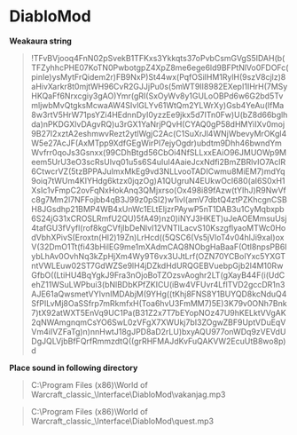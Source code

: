 # DiabloMod

**Weakaura string**
>!TFvBVjooq4FnN02pSvekB1TFKxs3Ykkqts37oPvbCsmGVgS5IDAH(b(TFZyhhcPHE07KoTN0PwbotgpZ4XpZ8me6ege6ld9BFPtNlVo0FDOFc(pinIe)ysMytFrQidem2r)FB9NxP)St44wx(PqfOSilHM1RylH(9szV8cjlz)8aHivXarkr8t0mjtWH96CvR2GJJjPu0s(5mWT9II8982EXepI1IHrH(7MSyHKQaFf6Nrxcgiy3gAO)Ymr(gRI(SxOyWv8y1GULoOBPd6w6G2bd5TvmljwbMvQtgksMcwaAW4SIvlGLYv61WtQm2YLWrXy)Gsb4YeAu(IfMa8w3rtV5HrW71psYZi4HEdnnDyI0yzzEe9jkx5d7ITn0Fw)U(bZ8d66bglhda)nPKDGXlvDAgvRQ)u3rGX1YaNrjPQvH(CYAQ0gP58dHMYiIXv0moj9B27I2xztA2eshmwvRezt2ytlWgjC2Ac(C1SuXrJl4WNjWbevyMrOKgl4W5e27AcJF(AxMTpp9XdfGEgWirPI7ejyOgdr)ubdtm9Dhh46bwndYmWvfrr0qoJs3Gsnxx(99CDhBtgd56CbOi4NfSLLxxEAiO96JMUOWp9Meem5UrU3eO3scRsUlvq01u5s6S4uIuI4AaieJcxNdfi2BmZBRlvIO7AclR6CtwcrVZ(5tzBPPAJuImxMkEg9vd3NLLvooTADICwmu8MiEM7)mdYq9oiq7tWUm4KIYHdg6ktzx0jqzOg)A1QUgruN4EUkwOcI680(aI6S0xH1XsIc1vFmpC2ovFqNxHokAnq3QMjxrso(Ox498i89fAzw(tYIhJ)R9NwVfc8g7Mm2l7NFFojbb4qB3J99z0pSI2)w1ivl(amV7dbtQ4ztPZKhcgnCSBH8JGsdhp21BMP4WB4xUnWc1ELtEIjzrPAywP5nT1DAB3u1CyMqbxpb6S24jG31xCROSLRmfU2QU)5fA49)nz0)iNYJ3HKET)uJeAOEMmsuUsj4tafGU3fVyfl(rof8kgCVfjIbDeNlvI12VNTILacvS10KszgflyaoMTWc0HodVbhXPivS(Eroxtn(Hl2)19Zn)LrHcd((5QSC6(Vs5jVloT4v04hlJi9xaI)oxV(32DmO1Tt(fi43bHilEG9me1mXAdmCAQ8NObgHaBaaF(Otl8npsPB6IybLhAv0OvhNq3kZpHjXm4Wy9T6vx3UJtLrf(OZN70YCBoIYxc5YXGTntVWLEuw02ST7GdWZSe9lH4jDZkdHdURQGEBVuebpGjb2l4M10RwGfbO((LtiHU4BqYgkJ9Fra3nOjoBoTZOzsvAoghr2LT(gXayB44F(i(UdCehZ11WSuLWPbui3(bNlBDbKPfZKICU(iBw4VFUvr4LflTVD2gccDR1n3AJE61aQwsmetVYIvnIMDAbjM(9YHg((tKhj8FNS8Y1BUYQD8kcNduQ4SfPILvMj8OaSSfrp7mRkmfxH(Toa6hvU3FmMM7)5E)3K79v0ONh7Bnk7)tX92atWXT5EnVq9UC1Pa(B31Z2x7T7bEYopNOz47U9hKELktVVgAK2qNWAmgnqmCsYO6SwL0zVFgX7XWUkj7bI3ZOgwZBF9UptVDuEqVVm4iIVZFaTg)n)nnHwtJ18gJPD8aD2rLU)bxyAQU977onWDq9zVEVdUDgJQLVjbBfFQrfRmmzdtQ((grRHFMAJdKvFuQAKVW2EcuUtB8wo8p)d

**Place sound in following directory**

>C:\Program Files (x86)\World of Warcraft\_classic_\Interface\DiabloMod\vakanjag.mp3

>C:\Program Files (x86)\World of Warcraft\_classic_\Interface\DiabloMod\quest.mp3
